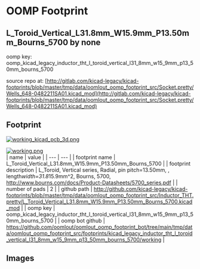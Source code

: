 # OOMP Footprint  
## L_Toroid_Vertical_L31.8mm_W15.9mm_P13.50mm_Bourns_5700  by none  
  
oomp key: oomp_kicad_legacy_inductor_tht_l_toroid_vertical_l31_8mm_w15_9mm_p13_50mm_bourns_5700  
  
source repo at: [http://gitlab.com/kicad-legacy/kicad-footprints/blob/master/tmp/data/oomlout_oomp_footprint_src/Socket.pretty/Wells_648-0482211SA01.kicad_mod](http://gitlab.com/kicad-legacy/kicad-footprints/blob/master/tmp/data/oomlout_oomp_footprint_src/Socket.pretty/Wells_648-0482211SA01.kicad_mod)  
## Footprint  
  
[![working_kicad_pcb_3d.png](working_kicad_pcb_3d_600.png)](working_kicad_pcb_3d.png)  
  
[![working.png](working_600.png)](working.png)  
| name | value | 
| --- | --- | 
| footprint name | L_Toroid_Vertical_L31.8mm_W15.9mm_P13.50mm_Bourns_5700 | 
| footprint description | L_Toroid, Vertical series, Radial, pin pitch=13.50mm, , length*width=31.8*15.9mm^2, Bourns, 5700, http://www.bourns.com/docs/Product-Datasheets/5700_series.pdf | 
| number of pads | 2 | 
| github path | http://github.com/kicad-legacy/kicad-footprints/blob/master/tmp/data/oomlout_oomp_footprint_src/Inductor_THT.pretty/L_Toroid_Vertical_L31.8mm_W15.9mm_P13.50mm_Bourns_5700.kicad_mod | 
| oomp key | oomp_kicad_legacy_inductor_tht_l_toroid_vertical_l31_8mm_w15_9mm_p13_50mm_bourns_5700 | 
| oomp bot github | https://github.com/oomlout/oomlout_oomp_footprint_bot/tree/main/tmp/data/oomlout_oomp_footprint_src/footprints/kicad_legacy_inductor_tht_l_toroid_vertical_l31_8mm_w15_9mm_p13_50mm_bourns_5700/working | 
## Images  
